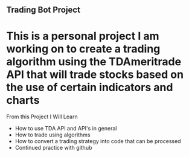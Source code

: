 ## Trading Bot Project
# This is a personal project I am working on to create a trading algorithm using the TDAmeritrade API that will trade stocks based on the use of certain indicators and charts
From this Project I Will Learn
- How to use TDA API and API's in general
- How to trade using algorithms
- How to convert a trading strategy into code that can be processed 
- Continued practice with github 